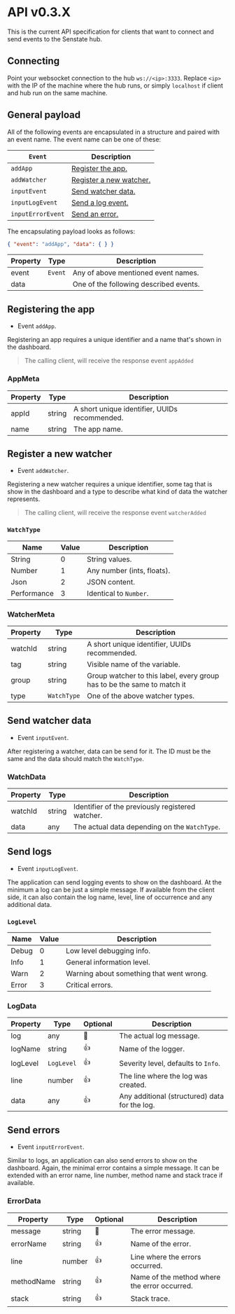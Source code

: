 # API v0.3.X

This is the current API specification for clients that want to connect and send events to the
Senstate hub.

## Connecting

Point your websocket connection to the hub `ws://<ip>:3333`. Replace `<ip>` with the IP of the
machine where the hub runs, or simply `localhost` if client and hub run on the same machine.

## General payload

All of the following events are encapsulated in a structure and paired with an event name.
The event name can be one of these:

| `Event`           | Description                                        |
| ----------------- | -------------------------------------------------- |
| `addApp`          | [Register the app.](#registering-the-app)          |
| `addWatcher`      | [Register a new watcher.](#register-a-new-watcher) |
| `inputEvent`      | [Send watcher data.](#send-watcher-data)           |
| `inputLogEvent`   | [Send a log event.](#send-logs)                    |
| `inputErrorEvent` | [Send an error.](#send-errors)                     |

The encapsulating payload looks as follows:

```json
{ "event": "addApp", "data": { } }
```

| Property | Type    | Description                            |
| -------- | ------- | -------------------------------------- |
| event    | `Event` | Any of above mentioned event names.    |
| data     |         | One of the following described events. |

## Registering the app

- Event `addApp`.

Registering an app requires a unique identifier and a name that's shown in the dashboard.

> The calling client, will receive the response event `appAdded`

### AppMeta

| Property   | Type     | Description                                   |
| ---------- | -------- | --------------------------------------------- |
| appId      | string   | A short unique identifier, UUIDs recommended. |
| name       | string   | The app name.                                 |

## Register a new watcher

- Event `addWatcher`.

Registering a new watcher requires a unique identifier, some tag that is show in the dashboard and a
type to describe what kind of data the watcher represents.

> The calling client, will receive the response event `watcherAdded`

### `WatchType`

| Name        | Value | Description                |
| ----------- | ----- | -------------------------- |
| String      | 0     | String values.             |
| Number      | 1     | Any number (ints, floats). |
| Json        | 2     | JSON content.              |
| Performance | 3     | Identical to `Number`.     |

### WatcherMeta

| Property | Type        | Description                                                            |
| -------- | ----------- | ---------------------------------------------------------------------- |
| watchId  | string      | A short unique identifier, UUIDs recommended.                          |
| tag      | string      | Visible name of the variable.                                          |
| group    | string      | Group watcher to this label, every group has to be the same to match it |
| type     | `WatchType` | One of the above watcher types.                                        |

## Send watcher data

- Event `inputEvent`.

After registering a watcher, data can be send for it. The ID must be the same and the data should
match the `WatchType`.

### WatchData

| Property | Type   | Description                                      |
| -------- | ------ | ------------------------------------------------ |
| watchId  | string | Identifier of the previously registered watcher. |
| data     | any    | The actual data depending on the `WatchType`.    |

## Send logs

- Event `inputLogEvent`.

The application can send logging events to show on the dashboard. At the minimum a log can be just a
simple message. If available from the client side, it can also contain the log name, level, line of
occurrence and any additional data.

### `LogLevel`

| Name  | Value | Description                              |
| ----- | ----- | ---------------------------------------- |
| Debug | 0     | Low level debugging info.                |
| Info  | 1     | General information level.               |
| Warn  | 2     | Warning about something that went wrong. |
| Error | 3     | Critical errors.                         |

### LogData

| Property | Type       | Optional | Description                                   |
| -------- | ---------- | -------- | --------------------------------------------- |
| log      | any        | 🚫       | The actual log message.                       |
| logName  | string     | 👍       | Name of the logger.                           |
| logLevel | `LogLevel` | 👍       | Severity level, defaults to `Info`.           |
| line     | number     | 👍       | The line where the log was created.           |
| data     | any        | 👍       | Any additional (structured) data for the log. |

## Send errors

- Event `inputErrorEvent`.

Similar to logs, an application can also send errors to show on the dashboard. Again, the minimal
error contains a simple message. It can be extended with an error name, line number, method name and
stack trace if available.

### ErrorData

| Property   | Type   | Optional | Description                                  |
| ---------- | ------ | -------- | -------------------------------------------- |
| message    | string | 🚫       | The error message.                           |
| errorName  | string | 👍       | Name of the error.                           |
| line       | number | 👍       | Line where the errors occurred.              |
| methodName | string | 👍       | Name of the method where the error occurred. |
| stack      | string | 👍       | Stack trace.                                 |
